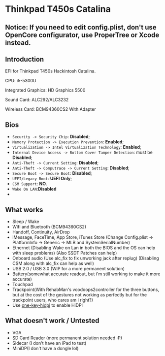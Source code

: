# Thinkpad T450s Catalina

## Notice: If you need to edit config.plist, don't use OpenCore configurator, use ProperTree or Xcode instead.

## Introduction

EFI for Thinkpad T450s Hackintosh Catalina.

CPU: i5-5300U

Integrated Graphics: HD Graphics 5500

Sound Card: ALC292/ALC3232

Wireless Card: BCM94360CS2 With Adapter 

## Bios

- `Security -> Security Chip`: **Disabled**;
- `Memory Protection -> Execution Prevention`: **Enabled**;
- `Virtualization -> Intel Virtualization Technology`: **Enabled**;
- `Internal Device Access -> Bottom Cover Tamper Detection`: must be **Disabled**;
- `Anti-Theft -> Current Setting`: **Disabled**;
- `Anti-Theft -> Computrace -> Current Setting`: **Disabled**;
- `Secure Boot -> Secure Boot`: **Disabled**;
- `UEFI/Legacy Boot`: **UEFI Only**;
- `CSM Support`: **NO**.
- `Wake On LAN`:**Disabled**
- 
## What works

- Sleep / Wake
- Wifi and Bluetooth (BCM94360CS2)
- Handoff, Continuity, AirDrop
- iMessage, FaceTime, App Store, iTunes Store (Change Config.plist -> PlatformInfo -> Generic -> MLB and SystemSerialNumber)
- Ethernet (Disabling Wake on Lan in both the BIOS and the OS can help with sleep problems) (Also SSDT Patches can help)
- Onboard audio (Use alc_fix to fix unworking jack after replug) (Disabling CSM along with alc_fix can help as well)
- USB 2.0 / USB 3.0 (WIP for a more permanent solution)
- Battery(somewhat accurate readout, but i'm still working to make it more accurate)
- Touchpad
- Trackpoint(With RehabMan's voodoops2controller for the three buttons, but at the cost of the gestures not working as perfectly but for the trackpoint users, who cares am i right?)
- Use [one-key-hidpi](https://github.com/daliansky/XiaoMi-Pro-Hackintosh/blob/master/one-key-hidpi) to enable HiDPI

## What doesn't work / Untested

- VGA
- SD Card Reader (more permanent solution needed :P)
- Sidecar (I don't have an iPad to test)
- MiniDP(I don't have a dongle lol)
